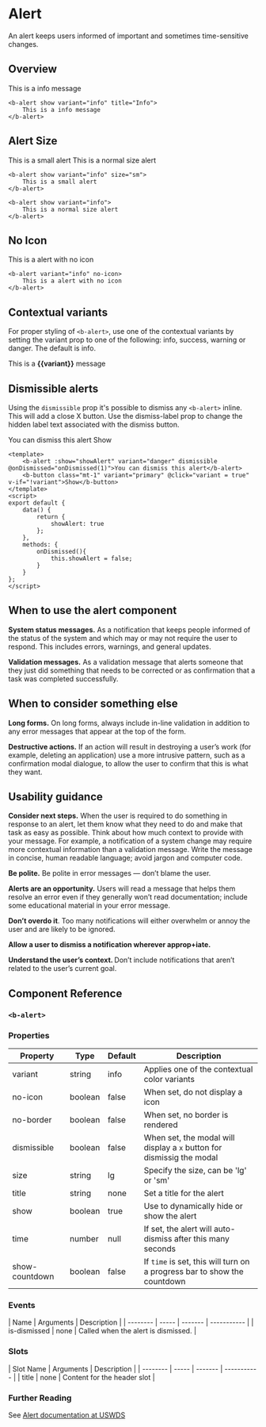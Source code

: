 # Alert

An alert keeps users informed of important and sometimes time-sensitive changes.

## Overview

<us-alert show dismissible show title="Info">This is a info message</us-alert>

``` vue
<b-alert show variant="info" title="Info">
    This is a info message
</b-alert>
```

## Alert Size

<us-alert show variant="info" size="sm" class="mb-3">This is a small alert</us-alert>
<us-alert show variant="info" class="mb-3">This is a normal size alert</us-alert>

``` vue
<b-alert show variant="info" size="sm">
    This is a small alert
</b-alert>

<b-alert show variant="info">
    This is a normal size alert
</b-alert>
```

## No Icon

<b-alert show variant="info" no-icon>This is a alert with no icon</b-alert>

``` vue
<b-alert variant="info" no-icon>
    This is a alert with no icon
</b-alert>
```

## Contextual variants

For proper styling of `<b-alert>`, use one of the contextual variants by setting the variant prop to one of the following: info, success, warning or danger. The default is info.

<span v-for="(variant,index) in ['info','success','danger','warning']" :key="index">
    <b-alert show :variant="variant" class="mb-0 mt-0">This is a <strong>{{variant}}</strong> message</b-alert><br/>
</span>

## Dismissible alerts

Using the `dismissible` prop it's possible to dismiss any `<b-alert>` inline. This will add a close X button. Use the dismiss-label prop to change the hidden label text associated with the dismiss button.

<div class="mt-3 mb-3">
    <b-alert :show="showAlert1" variant="danger" dismissible @onDismissed="onDismissed(1)">You can dismiss this alert</b-alert>
    <b-button class="mt-1" variant="primary" @click="showAlert1 = true" v-if="!showAlert1">Show</b-button>
</div>

```vue
<template>
    <b-alert :show="showAlert" variant="danger" dismissible @onDismissed="onDismissed(1)">You can dismiss this alert</b-alert>
    <b-button class="mt-1" variant="primary" @click="variant = true" v-if="!variant">Show</b-button>
</template>
<script>
export default {
    data() {
        return {
            showAlert: true
        };
    },
    methods: {
        onDismissed(){
            this.showAlert = false;
        }        
    } 
};
</script>
```


## When to use the alert component <Badge text="uswds"/>

**System status messages.** As a notification that keeps people informed of the status of the system and which may or may not require the user to respond. This includes errors, warnings, and general updates.

**Validation messages.** As a validation message that alerts someone that they just did something that needs to be corrected or as confirmation that a task was completed successfully.

## When to consider something else <Badge text="uswds"/>

**Long forms.** On long forms, always include in-line validation in addition to any error messages that appear at the top of the form.

**Destructive actions.** If an action will result in destroying a user’s work (for example, deleting an application) use a more intrusive pattern, such as a confirmation modal dialogue, to allow the user to confirm that this is what they want.

## Usability guidance <Badge text="uswds"/>

**Consider next steps.** When the user is required to do something in response to an alert, let them know what they need to do and make that task as easy as possible. Think about how much context to provide with your message. For example, a notification of a system change may require more contextual information than a validation message. Write the message in concise, human readable language; avoid jargon and computer code.

**Be polite.** Be polite in error messages — don’t blame the user.

**Alerts are an opportunity.** Users will read a message that helps them resolve an error even if they generally won’t read documentation; include some educational material in your error message.

**Don’t overdo it**. Too many notifications will either overwhelm or annoy the user and are likely to be ignored.

**Allow a user to dismiss a notification wherever approp+iate.**

**<strong>**Understand the user’s context.** </strong>** Don’t include notifications that aren’t related to the user’s current goal.


## Component Reference

### `<b-alert>`

### Properties 

| Property | Type  | Default | Description |
| -------- | ----- | ------- | ----------- | 
| variant  | string | info | Applies one of the contextual color variants |
| no-icon | boolean | false | When set, do not display a icon |
| no-border | boolean | false | When set, no border is rendered | 
| dismissible | boolean | false | When set, the modal will display a `x` button for dismissig the modal | 
| size | string | lg | Specify the size, can be 'lg' or 'sm' |
| title | string | none | Set a title for the alert |
| show | boolean | true | Use to dynamically hide or show the alert |
| time | number | null | If set, the alert will auto-dismiss after this many seconds |
| show-countdown | boolean | false | If `time` is set, this will turn on a progress bar to show the countdown |

### Events 

| Name | Arguments | Description |
| -------- | ----- | ------- | ----------- | 
| is-dismissed  | none | Called when the alert is dismissed. |

### Slots

| Slot Name | Arguments | Description |
| -------- | ----- | ------- | ----------- | 
| title  | none | Content for the header slot |

### Further Reading

See [Alert documentation at USWDS](https://designsystem.digital.gov/components/alert/)

<script>
export default {
    data() {
        return {
            showAlert1: true,
            showAlert2: true
        };
    },
    methods: {
        onDismissed(val){
            if (val == 2){
                this.showAlert2 = false;
            }
            else {
                this.showAlert1 = false;
            }
        }        
    }    
};
</script>